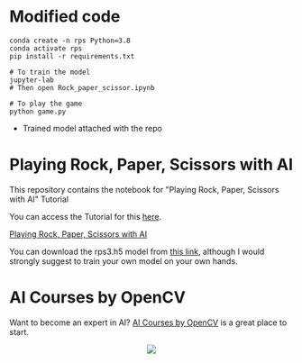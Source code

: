 # Modified code

```
conda create -n rps Python=3.8
conda activate rps
pip install -r requirements.txt

# To train the model
jupyter-lab 
# Then open Rock_paper_scissor.ipynb

# To play the game
python game.py
```

- Trained model attached with the repo


# Playing Rock, Paper, Scissors with AI

This repository contains the notebook for "Playing Rock, Paper, Scissors with AI" Tutorial

You can access the Tutorial for this [here](https://www.learnopencv.com/playing-rock-paper-scissors-with-ai/).

[Playing Rock, Paper, Scissors with AI](Rock_paper_scissor.ipynb)

You can download the rps3.h5 model from [this link](https://drive.google.com/file/d/1ZAEhMXlAxDkVbVo-1DE2aO_YphDscJLD/view?usp=sharing), although I would strongly suggest to train your own model on your own hands.

# AI Courses by OpenCV

Want to become an expert in AI? [AI Courses by OpenCV](https://opencv.org/courses/) is a great place to start.

<a href="https://opencv.org/courses/">
<p align="center">
<img src="https://www.learnopencv.com/wp-content/uploads/2020/04/AI-Courses-By-OpenCV-Github.png">
</p>
</a>


